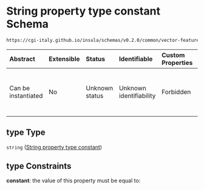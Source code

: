 # String property type constant Schema

```txt
https://cgi-italy.github.io/insula/schemas/v0.2.0/common/vector-feature-property.schema.json#/$defs/stringProperty/properties/type
```



| Abstract            | Extensible | Status         | Identifiable            | Custom Properties | Additional Properties | Access Restrictions | Defined In                                                                                                         |
| :------------------ | :--------- | :------------- | :---------------------- | :---------------- | :-------------------- | :------------------ | :----------------------------------------------------------------------------------------------------------------- |
| Can be instantiated | No         | Unknown status | Unknown identifiability | Forbidden         | Allowed               | none                | [vector-feature-property.schema.json\*](schemas/common/vector-feature-property.schema.json"open original schema") |

## type Type

`string` ([String property type constant](vector-feature-property-defs-vector-feature-string-property-properties-string-property-type-constant.md))

## type Constraints

**constant**: the value of this property must be equal to:

```json"string"
```
